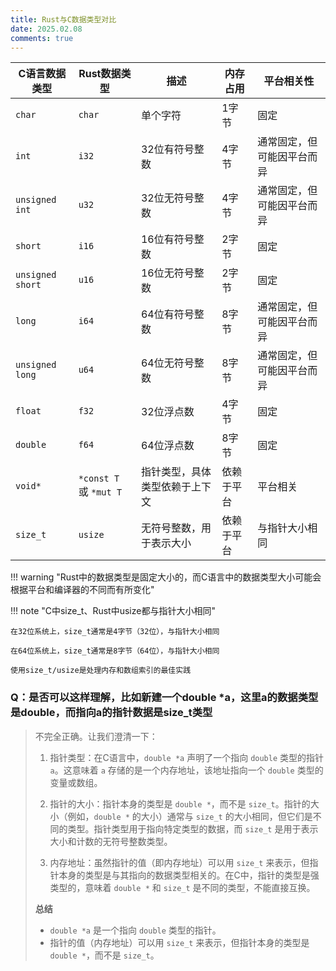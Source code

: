 ```yaml
---
title: Rust与C数据类型对比
date: 2025.02.08
comments: true
---
```


| C语言数据类型          | Rust数据类型              | 描述              | 内存占用  | 平台相关性         |
|------------------|-----------------------|-----------------|-------|---------------|
| `char`           | `char`                | 单个字符            | 1字节   | 固定            |
| `int`            | `i32`                 | 32位有符号整数        | 4字节   | 通常固定，但可能因平台而异 |
| `unsigned int`   | `u32`                 | 32位无符号整数        | 4字节   | 通常固定，但可能因平台而异 |
| `short`          | `i16`                 | 16位有符号整数        | 2字节   | 固定            |
| `unsigned short` | `u16`                 | 16位无符号整数        | 2字节   | 固定            |
| `long`           | `i64`                 | 64位有符号整数        | 8字节   | 通常固定，但可能因平台而异 |
| `unsigned long`  | `u64`                 | 64位无符号整数        | 8字节   | 通常固定，但可能因平台而异 |
| `float`          | `f32`                 | 32位浮点数          | 4字节   | 固定            |
| `double`         | `f64`                 | 64位浮点数          | 8字节   | 固定            |
| `void*`          | `*const T` 或 `*mut T` | 指针类型，具体类型依赖于上下文 | 依赖于平台 | 平台相关          |
| `size_t`         | `usize`               | 无符号整数，用于表示大小    | 依赖于平台 | 与指针大小相同       |

!!! warning "Rust中的数据类型是固定大小的，而C语言中的数据类型大小可能会根据平台和编译器的不同而有所变化"

!!! note "C中size_t、Rust中usize都与指针大小相同"

	在32位系统上，size_t通常是4字节（32位），与指针大小相同
	
	在64位系统上，size_t通常是8字节（64位），与指针大小相同
	
	使用size_t/usize是处理内存和数组索引的最佳实践

### Q：是否可以这样理解，比如新建一个double *a，这里a的数据类型是double，而指向a的指针数据是size_t类型

> 不完全正确。让我们澄清一下：
>
>1. 指针类型：在C语言中，`double *a` 声明了一个指向 `double` 类型的指针 `a`。这意味着 `a` 存储的是一个内存地址，该地址指向一个
    `double` 类型的变量或数组。
>
>2. 指针的大小：指针本身的类型是 `double *`，而不是 `size_t`。指针的大小（例如，`double *` 的大小）通常与 `size_t`
    的大小相同，但它们是不同的类型。指针类型用于指向特定类型的数据，而 `size_t` 是用于表示大小和计数的无符号整数类型。
>
>3. 内存地址：虽然指针的值（即内存地址）可以用 `size_t` 来表示，但指针本身的类型是与其指向的数据类型相关的。在C中，指针的类型是强类型的，意味着
    `double *` 和 `size_t` 是不同的类型，不能直接互换。
>
>__总结__
>
>- `double *a` 是一个指向 `double` 类型的指针。
>- 指针的值（内存地址）可以用 `size_t` 来表示，但指针本身的类型是 `double *`，而不是 `size_t`。